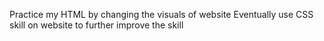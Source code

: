 Practice my HTML by changing the visuals of website
Eventually use CSS skill on website to further improve the skill


